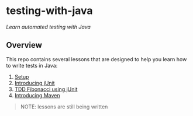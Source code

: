 # testing-with-java
_Learn automated testing with Java_


## Overview

This repo contains several lessons that are designed to help you learn how to write tests in Java:

1. [Setup](./step-0-setup/README.md)
1. [Introducing jUnit](./step-1-junit/README.md)
1. [TDD Fibonacci using jUnit](./step-2-tdd-fibonacci-junit/README.md)
1. [Introducing Maven](https://github.com/mcalthrop/testing-with-java/tree/master/step-3-maven-fibonacci)

> NOTE: lessons are still being written
